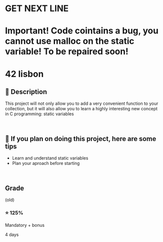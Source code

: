 # GET NEXT LINE

# Important! Code cointains a bug, you cannot use malloc on the static variable! To be repaired soon!

# 42 lisbon

## 📝 Description

This project will not only allow you to add a very convenient function to your collection,
but it will also allow you to learn a highly interesting new concept in C programming:
static variables

</br>

## 📑 If you plan on doing this project, here are some tips

+ Learn and understand static variables
+ Plan your aproach before starting

</br>

<h2> Grade </h2>

(old)
### ⭐ 125%
Mandatory + bonus

4 days
